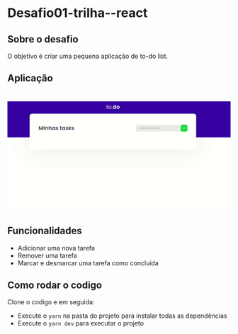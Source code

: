 # Desafio01-trilha--react

## Sobre o desafio
O objetivo é criar uma pequena aplicação de to-do list.

## Aplicação

<h1 align="center">
    <img alt="Ignite" src="desafio01.gif" width="700px" />
</h1>


## Funcionalidades
* Adicionar uma nova tarefa
* Remover uma tarefa
* Marcar e desmarcar uma tarefa como concluída

## Como rodar o codigo
Clone o codigo e em seguida:
* Execute o ```yarn``` na pasta do projeto para instalar todas as dependências
* Execute o ```yarn dev``` para executar o projeto
